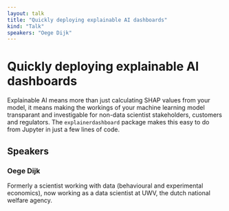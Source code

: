 ```yaml
---
layout: talk
title: "Quickly deploying explainable AI dashboards"
kind: "Talk"
speakers: "Oege Dijk"
---
```


# Quickly deploying explainable AI dashboards

Explainable AI means more than just calculating SHAP values from your model, it means making the workings of your machine learning model transparant and investigable for non-data scientist stakeholders, customers and regulators. The `explainerdashboard` package makes this easy to do from Jupyter in just a few lines of code.

## Speakers

### Oege Dijk

Formerly a scientist working with data (behavioural and experimental economics), now working as a data scientist at UWV, the dutch national welfare agency.
